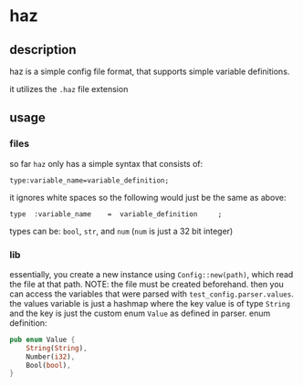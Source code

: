 # haz
## description
haz is a simple config file format, that supports simple variable definitions.

it utilizes the `.haz` file extension

## usage
### files
so far `haz` only has a simple syntax that consists of:
```
type:variable_name=variable_definition;
```

it ignores white spaces so the following would just be the same as above:
```
type  :variable_name    =  variable_definition     ;
```

types can be: `bool`, `str`, and `num` (`num` is just a 32 bit integer)

### lib
essentially, you create a new instance using `Config::new(path)`, which read the file at that path. NOTE: the file must be created beforehand.
then you can access the variables that were parsed with `test_config.parser.values`. the values variable is just a hashmap where the key value is of type `String` and the key is just the custom enum `Value` as defined in parser.
enum definition:
```rust
pub enum Value {
    String(String),
    Number(i32),
    Bool(bool),
}
```
